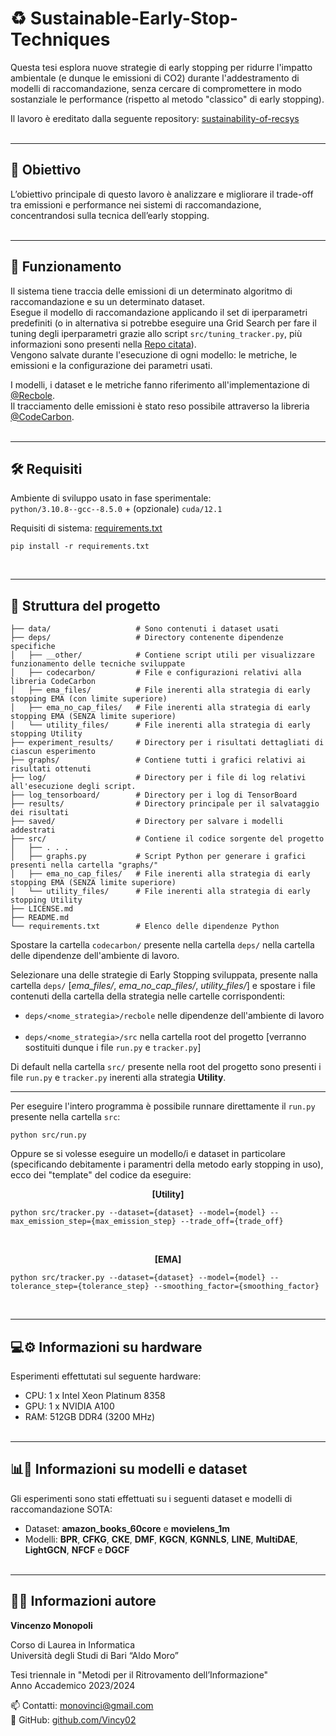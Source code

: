 # ♻️ Sustainable-Early-Stop-Techniques

Questa tesi esplora nuove strategie di early stopping per ridurre l'impatto ambientale (e dunque le emissioni di CO2) durante l'addestramento di modelli di raccomandazione, senza cercare di compromettere in modo sostanziale le performance (rispetto al metodo "classico" di early stopping).

Il lavoro è ereditato dalla seguente repository: [sustainability-of-recsys](https://github.com/albertovalerio/sustainability-of-recsys)
<br><br>

---

## 🎯 Obiettivo
L’obiettivo principale di questo lavoro è analizzare e migliorare il trade-off tra emissioni e performance nei sistemi di raccomandazione, concentrandosi sulla tecnica dell’early stopping.
<br><br>

---

## 🔧 Funzionamento
Il sistema tiene traccia delle emissioni di un determinato algoritmo di raccomandazione e su un determinato dataset.<br>
Esegue il modello di raccomandazione applicando il set di iperparametri predefiniti (o in alternativa si potrebbe eseguire una Grid Search per fare il tuning degli iperparametri grazie allo script ```src/tuning_tracker.py```, più informazioni sono presenti nella [Repo citata](https://github.com/albertovalerio/sustainability-of-recsys)).<br>
Vengono salvate durante l'esecuzione di ogni modello: le metriche, le emissioni e la configurazione dei parametri usati.

I modelli, i dataset e le metriche fanno riferimento all'implementazione di [@Recbole](https://recbole.io/).<br>
Il tracciamento delle emissioni è stato reso possibile attraverso la libreria [@CodeCarbon](https://mlco2.github.io/codecarbon/).
<br><br>

---

## 🛠️ Requisiti
Ambiente di sviluppo usato in fase sperimentale:<br>
```python/3.10.8--gcc--8.5.0```  + (opzionale) ```cuda/12.1```

Requisiti di sistema: [requirements.txt](https://github.com/swapUniba/Sustainable-Early-Stop-Techniques/blob/main/requirements.txt)
```
pip install -r requirements.txt
```
<br>

---

## 📁 Struttura del progetto
```
├── data/                   # Sono contenuti i dataset usati
├── deps/                   # Directory contenente dipendenze specifiche
│   ├── __other/            # Contiene script utili per visualizzare funzionamento delle tecniche sviluppate
│   ├── codecarbon/         # File e configurazioni relativi alla libreria CodeCarbon
│   ├── ema_files/          # File inerenti alla strategia di early stopping EMA (con limite superiore)
│   ├── ema_no_cap_files/   # File inerenti alla strategia di early stopping EMA (SENZA limite superiore)
│   └── utility_files/      # File inerenti alla strategia di early stopping Utility
├── experiment_results/     # Directory per i risultati dettagliati di ciascun esperimento
├── graphs/                 # Contiene tutti i grafici relativi ai risultati ottenuti
├── log/                    # Directory per i file di log relativi all'esecuzione degli script.
├── log_tensorboard/        # Directory per i log di TensorBoard
├── results/                # Directory principale per il salvataggio dei risultati
├── saved/                  # Directory per salvare i modelli addestrati
├── src/                    # Contiene il codice sorgente del progetto
│   ├── . . .
│   ├── graphs.py           # Script Python per generare i grafici presenti nella cartella "graphs/"
│   ├── ema_no_cap_files/   # File inerenti alla strategia di early stopping EMA (SENZA limite superiore)
│   └── utility_files/      # File inerenti alla strategia di early stopping Utility
├── LICENSE.md
├── README.md
└── requirements.txt        # Elenco delle dipendenze Python
```

Spostare la cartella ```codecarbon/``` presente nella cartella ```deps/``` nella cartella delle dipendenze dell'ambiente di lavoro.

Selezionare una delle strategie di Early Stopping sviluppata, presente nalla cartella ```deps/``` [*ema_files/*, *ema_no_cap_files/*, *utility_files/*] e spostare i file contenuti della cartella della strategia nelle cartelle corrispondenti:
* ```deps/<nome_strategia>/recbole``` nelle dipendenze dell'ambiente di lavoro
<br><br>
* ```deps/<nome_strategia>/src``` nella cartella root del progetto [verranno sostituiti dunque i file ```run.py``` e ```tracker.py```]<br>

Di default nella cartella ```src/``` presente nella root del progetto sono presenti i file ```run.py``` e ```tracker.py``` inerenti alla strategia **Utility**.

---

Per eseguire l'intero programma è possibile runnare direttamente il ```run.py``` presente nella cartella ```src```:
```
python src/run.py 
```

Oppure se si volesse eseguire un modello/i e dataset in particolare (specificando debitamente i paramentri della metodo early stopping in uso), ecco dei "template" del codice da eseguire:

<p align="center">
    <strong>[Utility]</strong>
</p>

```
python src/tracker.py --dataset={dataset} --model={model} --max_emission_step={max_emission_step} --trade_off={trade_off}
```
<br>
<p align="center">
    <strong>[EMA]</strong>
</p>

```
python src/tracker.py --dataset={dataset} --model={model} --tolerance_step={tolerance_step} --smoothing_factor={smoothing_factor}
```
<br>

---

## 💻⚙️ Informazioni su hardware
Esperimenti effettutati sul seguente hardware:
* CPU: 1 x Intel Xeon Platinum 8358
* GPU: 1 x NVIDIA A100
* RAM: 512GB DDR4 (3200 MHz)
<br><br>

---

## 📊🤖 Informazioni su modelli e dataset
Gli esperimenti sono stati effettuati su i seguenti dataset e modelli di raccomandazione SOTA:

* Dataset: **amazon_books_60core** e **movielens_1m**
* Modelli: **BPR**, **CFKG**, **CKE**, **DMF**, **KGCN**, **KGNNLS**, **LINE**, **MultiDAE**, **LightGCN**, **NFCF** e **DGCF**
<br><br>

---

## 👨‍🎓 Informazioni autore
**Vincenzo Monopoli**<br>

Corso di Laurea in Informatica<br>
Università degli Studi di Bari “Aldo Moro”<br>

Tesi triennale in "Metodi per il Ritrovamento dell’Informazione"<br>
Anno Accademico 2023/2024<br>

📫 Contatti: [monovinci@gmail.com](mailto:monovinci@gmail.com)<br> 
🔗 GitHub: [github.com/Vincy02](https://github.com/Vincy02)